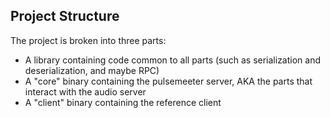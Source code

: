 ## Project Structure

The project is broken into three parts:

- A library containing code common to all parts (such as serialization and deserialization, and maybe RPC)
- A "core" binary containing the pulsemeeter server, AKA the parts that interact with the audio server
- A "client" binary containing the reference client
